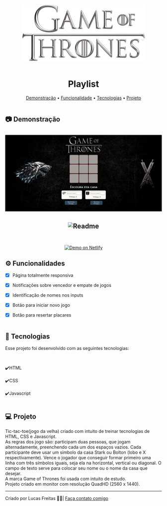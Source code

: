 <p align="center"><img align="center" src="./assets/got2.png"> <br> <br></p>

<h1 align="center"> Playlist </h1>

<p align="center">
    <a href="#demo"> Demonstração</a> •
    <a href="#func"> Funcionalidade</a> •
    <a href="#tec"> Tecnologias</a> •
    <a href="#projeto"> Projeto</a> 
    <br> <br> 

<h2 id="demo"> 📷 Demonstração </h2>


<h2 align="center"> <img alt="Readme" title="Readme" src=./gif/1.gif> </h2>
<h2 align="center"> <img alt="Readme" title="Readme" src=./gif/2.gif> </h2>


<br>
<p align="center">
<a href="https://unruffled-kilby-933395.netlify.app/">
<img alt="Demo on Netlify" src="https://camo.githubusercontent.com/ac1874f2d238a366bfcca7e41914f188748426c3f66d3487fe1ad022e3f24039/68747470733a2f2f7265732e636c6f7564696e6172792e636f6d2f6c756b656d6f72616c65732f696d6167652f75706c6f61642f76313536333034333439352f726561646d655f6c6f676f732f64656d6f5f6f6e5f6e65746c6966795f626275766a7a2e706e67" data-canonical-src="https://res.cloudinary.com/lukemorales/image/upload/v1563043495/readme_logos/demo_on_netlify_bbuvjz.png" style="max-width: 100%;">
</a></p>

<h2 id="func"> ⚙ Funcionalidades </h2>

 - [x] Página totalmente responsiva <br>
 - [x] Notificações sobre vencedor e empate de jogos</br>
 - [x] Identificação de nomes nos inputs</br>
 - [x] Botão para iniciar novo jogo <br>
 - [x] Botão para resertar placares <br> <br>


<h2 id="tec"> 🚀 Tecnologias </h2>

<p> Esse projeto foi desenvolvido com as seguintes tecnologias: </p><br>

✔️HTML<br><br>
✔️CSS<br><br>
✔️Javascript<br><br>


<h2 id="projeto"> 💻 Projeto </h2>

<p>Tic-tac-toe(jogo da velha) criado com intuito de treinar tecnologias de HTML, CSS e Javascript.<br>
As regras dos jogo são: participam duas pessoas, que jogam alternadamente, preenchendo cada um dos espaços vazios. Cada participante deve usar um símbolo da casa Stark ou Bolton (lobo e X respectivamente). Vence o jogador que conseguir formar primeiro uma linha com três símbolos iguais, seja ela na horizontal, vertical ou diagonal. O campo de texto serve para colocar seu nome ou o nome da casa que desejar.<br>
A marca Game of Thrones foi usada com intuito de estudo.<br>
Projeto criado em monitor com resolução QuadHD (2560 x 1440).</p>
<hr>
<p> Criado por Lucas Freitas 🖖🏽| <a href="https://www.linkedin.com/in/lucasfreitas01/"> Faça contato comigo </a> <p> 
